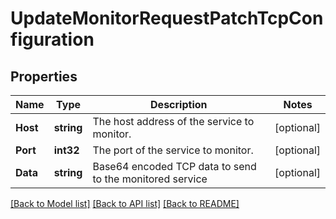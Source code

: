 # UpdateMonitorRequestPatchTcpConfiguration

## Properties

Name | Type | Description | Notes
------------ | ------------- | ------------- | -------------
**Host** | **string** | The host address of the service to monitor. | [optional] 
**Port** | **int32** | The port of the service to monitor. | [optional] 
**Data** | **string** | Base64 encoded TCP data to send to the monitored service | [optional] 

[[Back to Model list]](../README.md#documentation-for-models) [[Back to API list]](../README.md#documentation-for-api-endpoints) [[Back to README]](../README.md)


